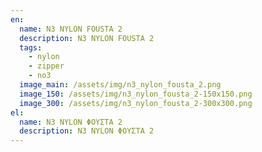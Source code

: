 ```yaml
---
en:
  name: N3 NYLON FOUSTA 2
  description: N3 NYLON FOUSTA 2
  tags:
    - nylon
    - zipper
    - no3
  image_main: /assets/img/n3_nylon_fousta_2.png
  image_150: /assets/img/n3_nylon_fousta_2-150x150.png
  image_300: /assets/img/n3_nylon_fousta_2-300x300.png
el:
  name: N3 NYLON ΦΟΥΣΤΑ 2
  description: N3 NYLON ΦΟΥΣΤΑ 2
---
```

